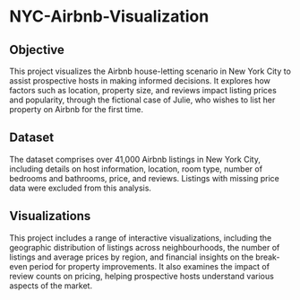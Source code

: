 # NYC-Airbnb-Visualization

## Objective
This project visualizes the Airbnb house-letting scenario in New York City to assist prospective hosts in making informed decisions. It explores how factors such as location, property size, and reviews impact listing prices and popularity, through the fictional case of Julie, who wishes to list her property on Airbnb for the first time. 

## Dataset
The dataset comprises over 41,000 Airbnb listings in New York City, including details on host information, location, room type, number of bedrooms and bathrooms, price, and reviews. Listings with missing price data were excluded from this analysis.

## Visualizations
This project includes a range of interactive visualizations, including the geographic distribution of listings across neighbourhoods, the number of listings and average prices by region, and financial insights on the break-even period for property improvements. It also examines the impact of review counts on pricing, helping prospective hosts understand various aspects of the market.

